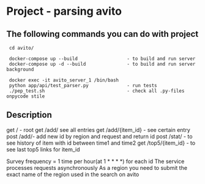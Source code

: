 Project - parsing avito
=======================


## The following commands you can do with project

```
 cd avito/

 docker-compose up --build                  - to build and run server
 docker-compose up -d --build               - to build and run server background

 docker exec -it avito_server_1 /bin/bash
 python app/api/test_parser.py              - run tests
 ./pep_test.sh                              - check all .py-files onpycode stile
```

## Description

get / - root
get /add/ see all entries
get /add/{item_id} - see certain entry
post /add/- add new id by region and request and return id
post /stat/ - to see history of item with id between time1 and time2
get /top5/{item_id} - to see last top5 links for item_id

Survey frequency = 1 time per hour(at 1 * * * *) for each id
The service processes requests asynchronously
As a region you need to submit the exact name of the region used in the search on avito

